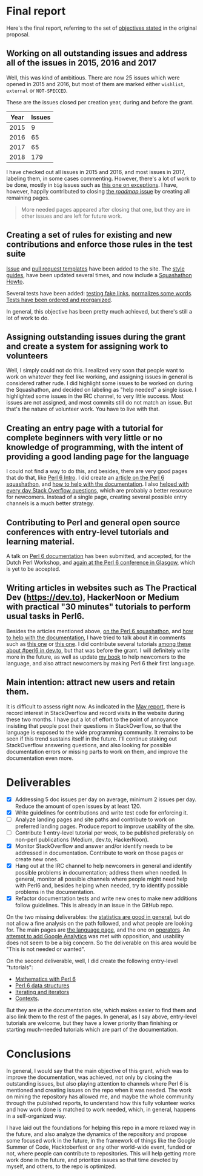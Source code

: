 # Final report 

Here's the final report, referring to the set
of
[objectives stated](http://news.perlfoundation.org/2018/02/grant-proposal-curating-and-im.html) in
the original proposal.

## Working on all outstanding issues and address all of the issues in 2015, 2016 and 2017

Well, this was kind of ambitious. There are now 25 issues which were
opened in 2015 and 2016, but most of them are marked either
`wishlist`, `external` or `NOT-SPECCED`.

These are the issues closed per creation year, during and before the
grant.

| Year | Issues |
| ---- | ------ |
| 2015 | 9      |
| 2016 | 65     | 
| 2017 | 65     |
| 2018 | 179    |

I have checked out all issues in 2015 and 2016, and most issues in
2017, labeling them, in some cases commenting. However, there's a lot
of work to be done, mostly in `big` issues such
as
[this one on exceptions](https://github.com/perl6/doc/issues/516). I
have, however, happily contributed to
closing [the *roadmap* issue](https://github.com/perl6/doc/issues/114)
by creating all remaining pages.

> More needed pages appeared after closing that one, but they are in
> other issues and are left for future work.


## Creating a set of rules for existing and new contributions and enforce those rules in the test suite

[Issue](https://github.com/perl6/doc/blob/master/.github/issue_template.md) and
[pull request templates](https://github.com/perl6/doc/blob/master/.github/pull_request_template.md) have
been added to the
site. The
[style guides](https://github.com/perl6/doc/tree/master/writing-docs),
have been updated several times, and now include
a
[Squashathon Howto](https://github.com/perl6/doc/blob/master/writing-docs/SQUASHATHONS.md).

Several tests have been
added:
[testing fake links](https://github.com/perl6/doc/blob/master/xt/links-not-links.t),
[normalizes some words](https://github.com/perl6/doc/blob/master/xt/word-variants.t). 
[Tests have been ordered and reorganized](https://github.com/perl6/doc/tree/master/t).

In general, this objective has been pretty much achieved, but there's
still a lot of work to do.

## Assigning outstanding issues during the grant and create a system for assigning work to volunteers

Well, I simply could not do this. I realized very soon that people want
to work on whatever they feel like working, and assigning issues in
general is considered rather rude. I did highlight some issues to be
worked on during the Squashathon, and decided on labeling as "help
needed" a single issue. I highlighted some issues in the IRC channel,
to very little success. Most issues are not assigned, and most commits
still do not match an issue. But that's the nature of volunteer
work. You have to live with that.

## Creating an entry page with a tutorial for complete beginners with very little or no knowledge of programming, with the intent of providing a good landing page for the language

I could not find a way to do this, and besides, there are very good
pages that do that, like [Perl 6 Intro](https://perl6intro.com). I did
create
an
[article on the Perl 6 squashathon](https://dev.to/jj/squashing-perl-6-documentation-bugs-one-at-a-time-4ojn),
and
[how to help with the documentation](https://dev.to/jj/we-need-your-help-with-the-perl-6-documentation-1e82). I
also
[helped with every day Stack Overflow questions](https://stackoverflow.com/questions/tagged/perl6),
which are probably a better resource for newcomers. Instead of a
single page, creating several possible entry channels is a much better
strategy.


## Contributing to Perl and general open source conferences with entry-level tutorials and learning material.

A talk
on [Perl 6 documentation](http://www.perlworkshop.nl/nlpw2018/talks)
has been submitted, and accepted, for the Dutch Perl Workshop, and
[again at the Perl 6 conference in Glasgow](http://act.perlconference.org/tpc-2018-glasgow/talk/7409),
which is yet to be accepted.

## Writing articles in websites such as The Practical Dev (https://dev.to), HackerNoon or Medium with practical "30 minutes" tutorials to perform usual tasks in Perl6.

Besides the articles mentioned above, 
[on the Perl 6 squashathon](https://dev.to/jj/squashing-perl-6-documentation-bugs-one-at-a-time-4ojn),
and
[how to help with the documentation](https://dev.to/jj/we-need-your-help-with-the-perl-6-documentation-1e82),
I have tried to talk about it in comments such
as [this one](https://dev.to/jj/comment/3eib)
or [this one](https://dev.to/jj/comment/3j12). I did contribute
several
tutorials
[among these about #perl6 in dev.to](https://dev.to/t/perl6), but that
was before the grant. I will definitely write more in the future, as
well as update [my book](https://dev.to/t/perl6) to help newcomers to
the language, and also attract newcomers by making Perl 6 their first
language.

## Main intention: attract new users and retain them.

It is difficult to assess right now. As indicated in
the [May report](May.md), there is record interest in StackOverflow
and record visits in the website during these two months. I have put a
lot of effort to the point of annoyance insisting that people post
their questions in StackOverflow, so that the language is exposed to
the wide programming community. It remains to be seen if this trend
sustains itself in the future. I'll continue staking out StackOverflow
answering questions, and also looking for possible documentation
errors or missing parts to work on them, and improve the documentation
even more.

# Deliverables

* [x] Addressing 5 doc issues per day on average, minimum 2 issues per day. Reduce the amount of open issues by at least 120.
* [x] Write guidelines for contributions and write test code for
  enforcing it.
* [ ] Analyze landing pages and site paths and contribute to work on preferred landing pages. Produce report to improve usability of the site. 
* [ ] Contribute 1 entry-level tutorial per week, to be published
  preferably on non-perl publications (Medium, dev.to, HackerNoon).
* [x] Monitor StackOverflow and answer and/or identify needs to be
  addressed in documentation. Contribute to work on those pages or
  create new ones.
* [x] Hang out at the IRC channel to help newcomers in general and
  identify possible problems in documentation; address them when
  needed. In general, monitor all possible channels where people might
  need help with Perl6 and, besides helping when needed, try to
  identify possible problems in the documentation.
* [x] Refactor documentation tests and write new ones to make new
  additions follow guidelines. This is already in an issue in the
  GitHub repo.
  
On the two missing deliverables: the [statistics are good in general](http://www.p6c.org/stats/doc.perl6.org#Pageviews%20per%20visit),
but do not allow a fine analysis on the path followed, and what people
are looking for. The main pages
are [the language page](https://docs.perl6.org/language.html), and the
one on [operators](https://docs.perl6.org/language/operators). An
[attempt to add Google Analytics](https://github.com/perl6/doc/issues/1862) was
met with opposition, and usability does not seem to be a big
concern. So the deliverable on this area would be "This is not needed
or wanted". 

On the second deliverable, well, I did create the following
entry-level "tutorials":

* [Mathematics with Perl 6](https://docs.perl6.org/language/math)
* [Perl 6 data structures](https://docs.perl6.org/language/structures)
* [Iterating and iterators](https://docs.perl6.org/language/iterating)
* [Contexts](https://docs.perl6.org/language/contexts).

But they are *in* the documentation site, which makes easier to find
them and also link them to the rest of the pages. In general, as I say
above, entry-level tutorials are welcome, but they have a lower
priority than finishing or starting much-needed tutorials which are
part of the documentation.

# Conclusions

In general, I would say that the main objective of this grant, which
was to improve the documentation, was achieved, not only by closing
the outstanding issues, but also playing attention to channels where
Perl 6 is mentioned and creating issues on the repo when it was
needed. The work on mining the repository has allowed me, and maybe
the whole community through the published reports, to understand how
this fully volunteer works and how work done is matched to work
needed, which, in general, happens in a self-organized way. 

I have laid out the foundations for helping this repo in a more
relaxed way in the future, and also analyze the dynamics of the
repository and propose some focused work in the future, in the
framework of things like the Google Summer of Code, Hacktoberfest or
any other world-wide event, funded or not, where people can contribute
to repositories. This will help getting more work done in the future,
and prioritize issues so that time devoted by myself, and others, to
the repo is optimized. 
